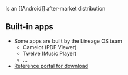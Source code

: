 Is an [[Android]] after-market distribution
## Built-in apps
- Some apps are built by the Lineage OS team
	- Camelot (PDF Viewer)
	- Twelve (Music Player)
	- …
- [Reference portal for download](https://www.sebaubuntu.dev/lineageapps.html)